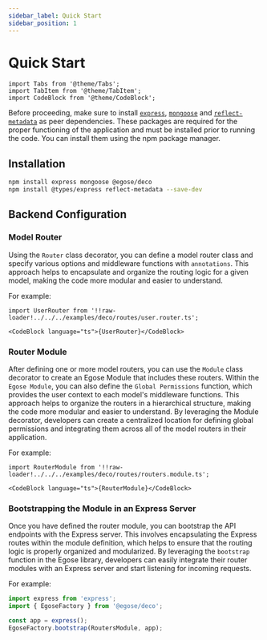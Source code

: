 ```yaml
---
sidebar_label: Quick Start
sidebar_position: 1
---
```


# Quick Start

```mdx-code-block
import Tabs from '@theme/Tabs';
import TabItem from '@theme/TabItem';
import CodeBlock from '@theme/CodeBlock';
```

Before proceeding, make sure to install [`express`](https://www.npmjs.com/package/express), [`mongoose`](https://www.npmjs.com/package/mongoose) and [`reflect-metadata`](https://www.npmjs.com/package/reflect-metadata) as peer dependencies. These packages are required for the proper functioning of the application and must be installed prior to running the code. You can install them using the npm package manager.

## Installation

```bash npm2yarn
npm install express mongoose @egose/deco
npm install @types/express reflect-metadata --save-dev
```

## Backend Configuration

### Model Router

Using the `Router` class decorator, you can define a model router class and specify various options and middleware functions with `annotations`. This approach helps to encapsulate and organize the routing logic for a given model, making the code more modular and easier to understand.

For example:

```mdx-code-block
import UserRouter from '!!raw-loader!../../../examples/deco/routes/user.router.ts';

<CodeBlock language="ts">{UserRouter}</CodeBlock>
```

### Router Module

After defining one or more model routers, you can use the `Module` class decorator to create an Egose Module that includes these routers. Within the `Egose Module`, you can also define the `Global Permissions` function, which provides the user context to each model's middleware functions. This approach helps to organize the routers in a hierarchical structure, making the code more modular and easier to understand. By leveraging the Module decorator, developers can create a centralized location for defining global permissions and integrating them across all of the model routers in their application.

For example:

```mdx-code-block
import RouterModule from '!!raw-loader!../../../examples/deco/routes/routers.module.ts';

<CodeBlock language="ts">{RouterModule}</CodeBlock>
```

### Bootstrapping the Module in an Express Server

Once you have defined the router module, you can bootstrap the API endpoints with the Express server. This involves encapsulating the Express routes within the module definition, which helps to ensure that the routing logic is properly organized and modularized. By leveraging the `bootstrap` function in the Egose library, developers can easily integrate their router modules with an Express server and start listening for incoming requests.

For example:

```ts
import express from 'express';
import { EgoseFactory } from '@egose/deco';

const app = express();
EgoseFactory.bootstrap(RoutersModule, app);
```
